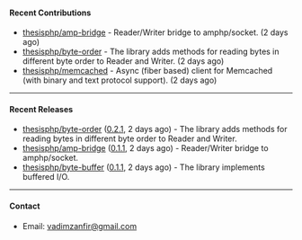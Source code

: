 #### Recent Contributions

- [thesisphp/amp-bridge](https://github.com/thesisphp/amp-bridge) - Reader/Writer bridge to amphp/socket. (2 days ago)
- [thesisphp/byte-order](https://github.com/thesisphp/byte-order) - The library adds methods for reading bytes in different byte order to Reader and Writer. (2 days ago)
- [thesisphp/memcached](https://github.com/thesisphp/memcached) - Async (fiber based) client for Memcached (with binary and text protocol support). (2 days ago)

---

#### Recent Releases

- [thesisphp/byte-order](https://github.com/thesisphp/byte-order) ([0.2.1](https://github.com/thesisphp/byte-order/releases/tag/0.2.1), 2 days ago) - The library adds methods for reading bytes in different byte order to Reader and Writer.
- [thesisphp/amp-bridge](https://github.com/thesisphp/amp-bridge) ([0.1.1](https://github.com/thesisphp/amp-bridge/releases/tag/0.1.1), 2 days ago) - Reader/Writer bridge to amphp/socket.
- [thesisphp/byte-buffer](https://github.com/thesisphp/byte-buffer) ([0.1.1](https://github.com/thesisphp/byte-buffer/releases/tag/0.1.1), 2 days ago) - The library implements buffered I/O.

---

#### Contact

- Email: [vadimzanfir@gmail.com](mailto://vadimzanfir@gmail.com)

